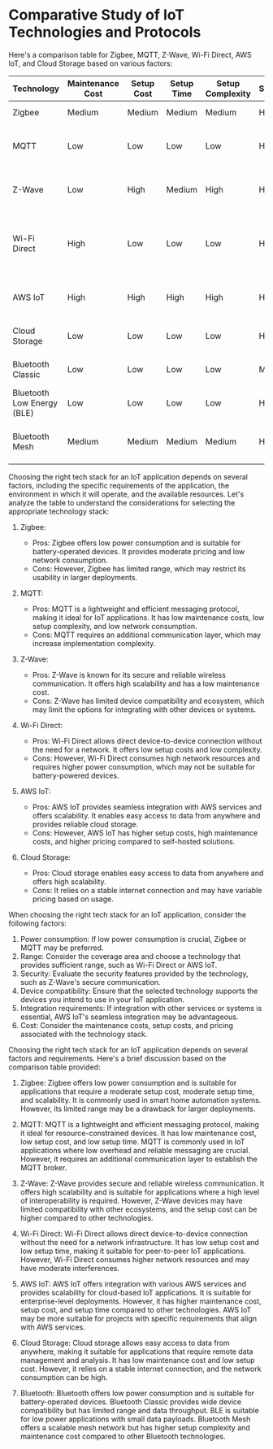 # Comparative Study of IoT Technologies and Protocols

Here's a comparison table for Zigbee, MQTT, Z-Wave, Wi-Fi Direct, AWS IoT, and Cloud Storage based on various factors:

| Technology                 | Maintenance Cost | Setup Cost | Setup Time | Setup Complexity | Scalability | Pricing  | Network Consumption | Interferences | Pros                                                  | Cons                                            |
| -------------------------- | ---------------- | ---------- | ---------- | ---------------- | ----------- | -------- | ------------------- | ------------- | ----------------------------------------------------- | ----------------------------------------------- |
| Zigbee                     | Medium           | Medium     | Medium     | Medium           | High        | Moderate | Low                 | Low           | - Low power consumption                               | - Limited range                                 |
| MQTT                       | Low              | Low        | Low        | Low              | High        | Low      | Low                 | Low           | - Lightweight and efficient messaging protocol        | - Requires an additional communication layer    |
| Z-Wave                     | Low              | High       | Medium     | High             | High        | High     | Low                 | Low           | - Secure and reliable wireless communication          | - Limited device compatibility and ecosystem    |
| Wi-Fi Direct               | High             | Low        | Low        | Low              | High        | Low      | High                | Medium        | - Direct connection between devices without a network | - High power consumption                        |
| AWS IoT                    | High             | High       | High       | High             | High        | High     | Low                 | Low           | - Integration with AWS services and scalability       | - Higher cost compared to self-hosted solutions |
| Cloud Storage              | Low              | Low        | Low        | Low              | High        | Variable | High                | Low           | - Easy access to data from anywhere                   | - Relies on a stable internet connection        |
| Bluetooth Classic          | Low              | Low        | Low        | Low              | Medium      | Low      | Low                 | Medium        | - Wide device compatibility                           | - Limited range and data throughput             |
| Bluetooth Low Energy (BLE) | Low              | Low        | Low        | Low              | High        | Low      | Low                 | Low           | - Low power consumption                               | - Limited data payload and range                |
| Bluetooth Mesh             | Medium           | Medium     | Medium     | Medium           | High        | Low      | Low                 | Medium        | - Scalable mesh network                               | - Higher setup complexity and maintenance cost  |

Choosing the right tech stack for an IoT application depends on several factors, including the specific requirements of the application, the environment in which it will operate, and the available resources. Let's analyze the table to understand the considerations for selecting the appropriate technology stack:

1. Zigbee:

   - Pros: Zigbee offers low power consumption and is suitable for battery-operated devices. It provides moderate pricing and low network consumption.
   - Cons: However, Zigbee has limited range, which may restrict its usability in larger deployments.

2. MQTT:

   - Pros: MQTT is a lightweight and efficient messaging protocol, making it ideal for IoT applications. It has low maintenance costs, low setup complexity, and low network consumption.
   - Cons: MQTT requires an additional communication layer, which may increase implementation complexity.

3. Z-Wave:

   - Pros: Z-Wave is known for its secure and reliable wireless communication. It offers high scalability and has a low maintenance cost.
   - Cons: Z-Wave has limited device compatibility and ecosystem, which may limit the options for integrating with other devices or systems.

4. Wi-Fi Direct:

   - Pros: Wi-Fi Direct allows direct device-to-device connection without the need for a network. It offers low setup costs and low complexity.
   - Cons: However, Wi-Fi Direct consumes high network resources and requires higher power consumption, which may not be suitable for battery-powered devices.

5. AWS IoT:

   - Pros: AWS IoT provides seamless integration with AWS services and offers scalability. It enables easy access to data from anywhere and provides reliable cloud storage.
   - Cons: However, AWS IoT has higher setup costs, high maintenance costs, and higher pricing compared to self-hosted solutions.

6. Cloud Storage:
   - Pros: Cloud storage enables easy access to data from anywhere and offers high scalability.
   - Cons: It relies on a stable internet connection and may have variable pricing based on usage.

When choosing the right tech stack for an IoT application, consider the following factors:

1. Power consumption: If low power consumption is crucial, Zigbee or MQTT may be preferred.
2. Range: Consider the coverage area and choose a technology that provides sufficient range, such as Wi-Fi Direct or AWS IoT.
3. Security: Evaluate the security features provided by the technology, such as Z-Wave's secure communication.
4. Device compatibility: Ensure that the selected technology supports the devices you intend to use in your IoT application.
5. Integration requirements: If integration with other services or systems is essential, AWS IoT's seamless integration may be advantageous.
6. Cost: Consider the maintenance costs, setup costs, and pricing associated with the technology stack.

Choosing the right tech stack for an IoT application depends on several factors and requirements. Here's a brief discussion based on the comparison table provided:

1. Zigbee: Zigbee offers low power consumption and is suitable for applications that require a moderate setup cost, moderate setup time, and scalability. It is commonly used in smart home automation systems. However, its limited range may be a drawback for larger deployments.

2. MQTT: MQTT is a lightweight and efficient messaging protocol, making it ideal for resource-constrained devices. It has low maintenance cost, low setup cost, and low setup time. MQTT is commonly used in IoT applications where low overhead and reliable messaging are crucial. However, it requires an additional communication layer to establish the MQTT broker.

3. Z-Wave: Z-Wave provides secure and reliable wireless communication. It offers high scalability and is suitable for applications where a high level of interoperability is required. However, Z-Wave devices may have limited compatibility with other ecosystems, and the setup cost can be higher compared to other technologies.

4. Wi-Fi Direct: Wi-Fi Direct allows direct device-to-device connection without the need for a network infrastructure. It has low setup cost and low setup time, making it suitable for peer-to-peer IoT applications. However, Wi-Fi Direct consumes higher network resources and may have moderate interferences.

5. AWS IoT: AWS IoT offers integration with various AWS services and provides scalability for cloud-based IoT applications. It is suitable for enterprise-level deployments. However, it has higher maintenance cost, setup cost, and setup time compared to other technologies. AWS IoT may be more suitable for projects with specific requirements that align with AWS services.

6. Cloud Storage: Cloud storage allows easy access to data from anywhere, making it suitable for applications that require remote data management and analysis. It has low maintenance cost and low setup cost. However, it relies on a stable internet connection, and the network consumption can be high.

7. Bluetooth: Bluetooth offers low power consumption and is suitable for battery-operated devices. Bluetooth Classic provides wide device compatibility but has limited range and data throughput. BLE is suitable for low power applications with small data payloads. Bluetooth Mesh offers a scalable mesh network but has higher setup complexity and maintenance cost compared to other Bluetooth technologies.
